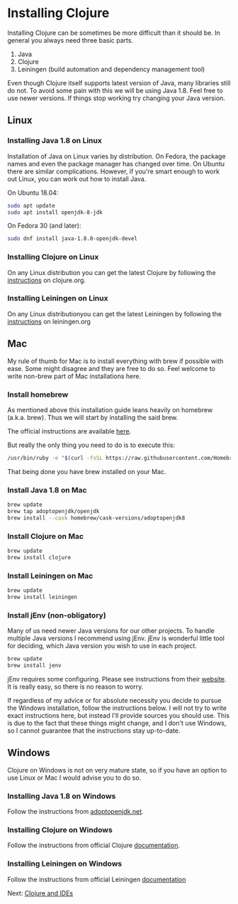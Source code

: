 # Installing Clojure

Installing Clojure can be sometimes be more difficult than it should be.
In general you always need three basic parts.

1. Java
2. Clojure
3. Leiningen (build automation and dependency management tool)

Even though Clojure itself supports latest version of Java,
many libraries still do not.
To avoid some pain with this we will be using Java 1.8.
Feel free to use newer versions.
If things stop working try changing your Java version.

## Linux

### Installing Java 1.8 on Linux

Installation of Java on Linux varies by distribution.
On Fedora, the package names and even the package manager has changed over time.
On Ubuntu there are similar complications.
However, if you're smart enough to work out Linux,
you can work out how to install Java.

On Ubuntu 18.04:

```sh
sudo apt update
sudo apt install openjdk-8-jdk
```

On Fedora 30 (and later):

```sh
sudo dnf install java-1.8.0-openjdk-devel
```

### Installing Clojure on Linux

On any Linux distribution you can get the latest Clojure by following
the [instructions](https://clojure.org/guides/getting_started#_installation_on_linux) on clojure.org.

### Installing Leiningen on Linux

On any Linux distributionyou can get the latest Leiningen by following
the [instructions](https://leiningen.org) on leiningen.org

## Mac

My rule of thumb for Mac is to install everything with brew if possible with ease.
Some might disagree and they are free to do so.
Feel welcome to write non-brew part of Mac installations here.

### Install homebrew

As mentioned above this installation guide leans heavily on homebrew (a.k.a. brew).
Thus we will start by installing the said brew.

The official instructions are available [here](https://brew.sh).

But really the only thing you need to do is to execute this:

```sh
/usr/bin/ruby -e "$(curl -fsSL https://raw.githubusercontent.com/Homebrew/install/master/install)"
```

That being done you have brew installed on your Mac.

### Install Java 1.8 on Mac

```bash
brew update
brew tap adoptopenjdk/openjdk
brew install --cask homebrew/cask-versions/adoptopenjdk8
```

### Install Clojure on Mac

```bash
brew update
brew install clojure
```

### Install Leiningen on Mac

```bash
brew update
brew install leiningen
```

### Install jEnv (non-obligatory)

Many of us need newer Java versions for our other projects.
To handle multiple Java versions I recommend using jEnv.
jEnv is wonderful little tool for deciding,
which Java version you wish to use in each project.

```bash
brew update
brew install jenv
```

jEnv requires some configuring.
Please see instructions from their [website](https://www.jenv.be/).
It is really easy, so there is no reason to worry.

If regardless of my advice or for absolute necessity you decide to pursue the Windows installation,
follow the instructions below.
I will not try to write exact instructions here,
but instead I'll provide sources you should use.
This is due to the fact that these things might change,
and I don't use Windows,
so I cannot guarantee that the instructions stay up-to-date.

## Windows

Clojure on Windows is not on very mature state,
so if you have an option to use Linux or Mac I would advise you to do so.

### Installing Java 1.8 on Windows

Follow the instructions from [adoptopenjdk.net](https://adoptopenjdk.net/).

### Installing Clojure on Windows

Follow the instructions from official Clojure [documentation](https://clojure.org/guides/getting_started#_installation_on_windows).

### Installing Leiningen on Windows

Follow the instructions from official Leiningen [documentation](https://leiningen.org/)

Next: [Clojure and IDEs](3-clojure-and-IDE.md)

